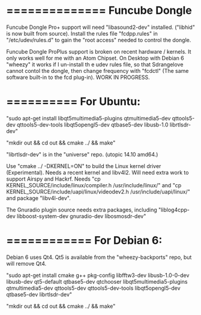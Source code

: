 ==============
Funcube Dongle
==============

Funcube Dongle Pro+ support will need "libasound2-dev" installed. ("libhid" is now built from source). Install the rules file "fcdpp.rules" in "/etc/udev/rules.d" to gain the "root access" needed to control the dongle.

Funcube Dongle ProPlus support is broken on recent hardware / kernels. It only works well for me with an Atom Chipset. On Desktop with Debian 6 "wheezy" it works if I un-install th
e udev rules file, so that Sdrangelove cannot contol the dongle, then change frequency with "fcdctl" (The same software built-in to the fcd plug-in). WORK IN PROGRESS.


==========
For Ubuntu:
==========

"sudo apt-get install libqt5multimedia5-plugins qtmultimedia5-dev qttools5-dev qttools5-dev-tools libqt5opengl5-dev qtbase5-dev libusb-1.0 librtlsdr-dev"

"mkdir out && cd out && cmake ../ && make"

"librtlsdr-dev" is in the "universe" repo. (utopic 14.10 amd64.)

Use "cmake ../ -DKERNEL=ON" to build the Linux kernel driver (Experimental). Needs a recent kernel and libv4l2. Will need extra work to support Airspy and Hackrf. Needs "cp KERNEL_SOURCE/include/linux/compiler.h /usr/include/linux/" and "cp KERNEL_SOURCE/include/uapi/linux/videodev2.h /usr/include/uapi/linux/" and package "libv4l-dev".

The Gnuradio plugin source needs extra packages, including "liblog4cpp-dev libboost-system-dev gnuradio-dev libosmosdr-dev"


============
For Debian 6:
============

Debian 6 uses Qt4. Qt5 is available from the "wheezy-backports" repo, but will remove Qt4.

"sudo apt-get install cmake g++ pkg-config libfftw3-dev libusb-1.0-0-dev libusb-dev qt5-default qtbase5-dev qtchooser libqt5multimedia5-plugins qtmultimedia5-dev qttools5-dev qttools5-dev-tools libqt5opengl5-dev qtbase5-dev librtlsdr-dev"

"mkdir out && cd out && cmake ../ && make"

